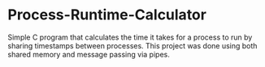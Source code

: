 # Process-Runtime-Calculator
Simple C program that calculates the time it takes for a process to run by sharing timestamps between processes. This project was done using both shared memory and message passing via pipes.
